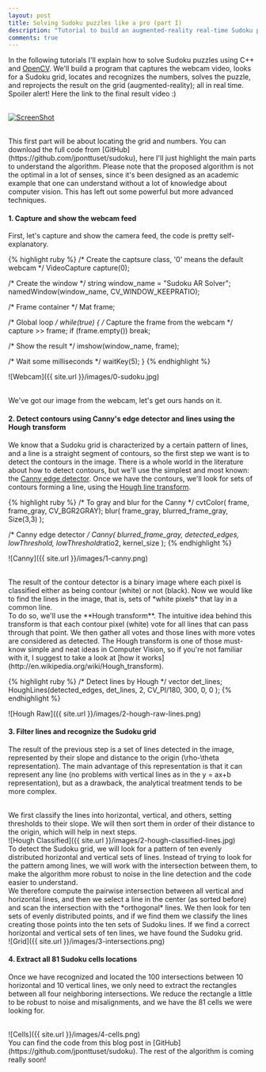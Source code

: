 ```yaml
---
layout: post
title: Solving Sudoku puzzles like a pro (part I) 
description: "Tutorial to build an augmented-reality real-time Sudoku puzzle solver in C++ using opencv."
comments: true
---
```




In the following tutorials I'll explain how to solve Sudoku puzzles using C++ and [OpenCV](http://opencv.org). We'll build a program that captures the webcam video, looks for a Sudoku grid, locates and recognizes the numbers, solves the puzzle, and reprojects the result on the grid (augmented-reality); all in real time. Spoiler alert! Here the link to the final result video :)  <br />
<br />

[![ScreenShot](http://img.youtube.com/vi/OnASlP1SFX0/0.jpg)](https://www.youtube.com/watch?v=OnASlP1SFX0)

<br />
This first part will be about locating the grid and numbers. You can download the full code from [GitHub](https://github.com/jponttuset/sudoku), here I'll just highlight the main parts to understand the algorithm. Please note that the proposed algorithm is not the optimal in a lot of senses, since it's been designed as an academic example that one can understand without a lot of knowledge about computer vision. This has left out some powerful but more advanced techniques.

####  1. Capture and show the webcam feed
First, let's capture and show the camera feed, the code is pretty self-explanatory.

{% highlight ruby %}
/* Create the captsure class, '0' means the default webcam */
VideoCapture capture(0);

/* Create the window */
string window_name = "Sudoku AR Solver";
namedWindow(window_name, CV_WINDOW_KEEPRATIO);
    
/* Frame container */
Mat frame;

/* Global loop */
while(true)
{
   /* Capture the frame from the webcam */
   capture >> frame;
   if (frame.empty())
      break;

   /* Show the result */
   imshow(window_name, frame);

   /* Wait some milliseconds */
   waitKey(5);
}
{% endhighlight %}

![Webcam]({{ site.url }}/images/0-sudoku.jpg)

<br/>
We've got our image from the webcam, let's get ours hands on it.

####  2. Detect contours using Canny's edge detector and lines using the Hough transform
We know that a Sudoku grid is characterized by a certain pattern of lines, and a line is a straight segment of contours, so the first step we want is to detect the contours in the image. There is a whole world in the literature about how to detect contours, but we'll use the simplest and most known: the [Canny edge detector](http://docs.opencv.org/doc/tutorials/imgproc/imgtrans/canny_detector/canny_detector.html). Once we have the contours, we'll look for sets of contours forming a line, using the [Hough line transform](http://docs.opencv.org/doc/tutorials/imgproc/imgtrans/hough_lines/hough_lines.html).

{% highlight ruby %}
/* To gray and blur for the Canny */
cvtColor( frame, frame_gray, CV_BGR2GRAY);
blur( frame_gray, blurred_frame_gray, Size(3,3) );
            
/* Canny edge detector */
Canny( blurred_frame_gray, detected_edges, lowThreshold, lowThreshold*ratio2, kernel_size );
{% endhighlight %} 

![Canny]({{ site.url }}/images/1-canny.png)

<br/>
The result of the contour detector is a binary image where each pixel is classified either as being contour (white) or not (black).
Now we would like to find the lines in the image, that is, sets of *white pixels* that lay in a common line.

<br/>
To do so, we'll use the **Hough transform**. The intuitive idea behind this transform is that each contour pixel (white) vote for all lines that can pass through that point. We then gather all votes and those lines with more votes are considered as detected.
The Hough transform is one of those must-know simple and neat ideas in Computer Vision, so if you're not familiar with it, I suggest to take a look at [how it works](http://en.wikipedia.org/wiki/Hough_transform).

{% highlight ruby %}
/* Detect lines by Hough */
vector<Vec2f> det_lines;
HoughLines(detected_edges, det_lines, 2, CV_PI/180, 300, 0, 0 );
{% endhighlight %} 

![Hough Raw]({{ site.url }}/images/2-hough-raw-lines.png)

 
####  3. Filter lines and recognize the Sudoku grid
The result of the previous step is a set of lines detected in the image, represented by their slope and distance to the origin (\rho-\theta representation). The main advantage of this representation is that it can represent any line (no problems with vertical lines as in the y = ax+b representation), but as a drawback, the analytical treatment tends to be more complex.

<br/>
We first classify the lines into horizontal, vertical, and others, setting thresholds to their slope. We will then sort them in order of their distance to the origin, which will help in next steps.

<br/>
![Hough Classified]({{ site.url }}/images/2-hough-classified-lines.jpg)

<br/>
To detect the Sudoku grid, we will look for a pattern of ten evenly distributed horizontal and vertical sets of lines. Instead of trying to look for the pattern among lines, we will work with the intersection between them, to make the algorithm more robust to noise in the line detection and the code easier to understand.

<br/>
We therefore compute the pairwise intersection between all vertical and horizontal lines, and then we select a line in the center (as sorted before) and scan the intersection with the *orthogonal* lines. We then look for ten sets of evenly distributed points, and if we find them we classify the lines creating those points into the ten sets of Sudoku lines. If we find a correct horizontal and vertical sets of ten lines, we have found the Sudoku grid.

<br/>
![Grid]({{ site.url }}/images/3-intersections.png)


####  4. Extract all 81 Sudoku cells locations
Once we have recognized and located the 100 intersections between 10 horizontal and 10 vertical lines, we only need to extract the rectangles between all four neighboring intersections. We reduce the rectangle a little to be robust to noise and misalignments, and we have the 81 cells we were looking for.

<br/>
![Cells]({{ site.url }}/images/4-cells.png)

<br/>
You can find the code from this blog post in [GitHub](https://github.com/jponttuset/sudoku). The rest of the algorithm is coming really soon!
